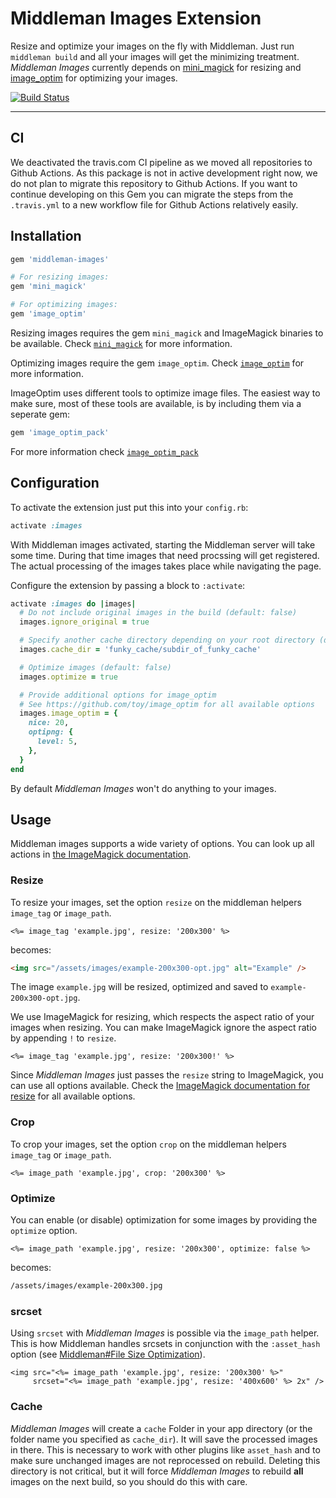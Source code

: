 # Middleman Images Extension

Resize and optimize your images on the fly with Middleman. Just run `middleman build`
and all your images will get the minimizing treatment. *Middleman Images* currently
depends on [mini_magick](https://github.com/minimagick/minimagick) for resizing and
[image_optim](https://github.com/toy/image_optim) for optimizing your images.

[![Build Status](https://api.travis-ci.org/zweitag/middleman-images.png?branch=master)](https://travis-ci.org/zweitag/middleman-images)

* * *

## CI

We deactivated the travis.com CI pipeline as we moved all repositories to Github Actions. As this package is not in active development right now, we do not plan to migrate this repository to Github Actions. If you want to continue developing on this Gem you can migrate the steps from the `.travis.yml` to a new workflow file for Github Actions relatively easily.

## Installation

```ruby
gem 'middleman-images'

# For resizing images:
gem 'mini_magick'

# For optimizing images:
gem 'image_optim'
```

Resizing images requires the gem `mini_magick` and ImageMagick binaries to be
available. Check [`mini_magick`](https://github.com/minimagick/minimagick) for
more information.

Optimizing images require the gem `image_optim`.
Check [`image_optim`](https://github.com/toy/image_optim) for more information.

ImageOptim uses different tools to optimize image files. The easiest way to
make sure, most of these tools are available, is by including them via a seperate
gem:

```ruby
gem 'image_optim_pack'
```

For more information check [`image_optim_pack`](https://github.com/toy/image_optim_pack)

## Configuration

To activate the extension just put this into your `config.rb`:

```ruby
activate :images
```

With Middleman images activated, starting the Middleman server will take some time.
During that time images that need procssing will get registered.
The actual processing of the images takes place while navigating the page.

Configure the extension by passing a block to `:activate`:

```ruby
activate :images do |images|
  # Do not include original images in the build (default: false)
  images.ignore_original = true

  # Specify another cache directory depending on your root directory (default: 'cache')
  images.cache_dir = 'funky_cache/subdir_of_funky_cache'

  # Optimize images (default: false)
  images.optimize = true

  # Provide additional options for image_optim
  # See https://github.com/toy/image_optim for all available options
  images.image_optim = {
    nice: 20,
    optipng: {
      level: 5,
    },
  }
end
```

By default *Middleman Images* won't do anything to your images.

## Usage

Middleman images supports a wide variety of options. You can look up all actions in [the ImageMagick documentation](https://www.imagemagick.org/script/command-line-options.php).

### Resize

To resize your images, set the option `resize` on the middleman helpers `image_tag` or `image_path`.

```erb
<%= image_tag 'example.jpg', resize: '200x300' %>
```

becomes:

```html
<img src="/assets/images/example-200x300-opt.jpg" alt="Example" />
```

The image `example.jpg` will be resized, optimized and saved to `example-200x300-opt.jpg`.

We use ImageMagick for resizing, which respects the aspect ratio of your images when resizing. You can make ImageMagick ignore the aspect ratio by appending `!` to `resize`.

```erb
<%= image_tag 'example.jpg', resize: '200x300!' %>
```

Since *Middleman Images* just passes the `resize` string to ImageMagick, you can use all options available. Check the [ImageMagick documentation for resize](https://www.imagemagick.org/Usage/resize/#resize) for all available options.

### Crop

To crop your images, set the option `crop` on the middleman helpers `image_tag` or `image_path`.

```erb
<%= image_path 'example.jpg', crop: '200x300' %>
```

### Optimize

You can enable (or disable) optimization for some images by providing the `optimize`
option.

```erb
<%= image_path 'example.jpg', resize: '200x300', optimize: false %>
```

becomes:

```html
/assets/images/example-200x300.jpg
```

### srcset

Using `srcset` with *Middleman Images* is possible via the `image_path` helper. This is how Middleman handles srcsets in conjunction with the
`:asset_hash` option
(see [Middleman#File Size Optimization](https://middlemanapp.com/advanced/file-size-optimization)).

```erb
<img src="<%= image_path 'example.jpg', resize: '200x300' %>"
     srcset="<%= image_path 'example.jpg', resize: '400x600' %> 2x" />
```

### Cache

*Middleman Images* will create a `cache` Folder in your app directory
(or the folder name you specified as `cache_dir`). It will
save the processed images in there. This is necessary to work with other plugins
like `asset_hash` and to make sure unchanged images are not reprocessed on
rebuild. Deleting this directory is not critical, but it will force
*Middleman Images* to rebuild **all** images on the next build, so you should
do this with care.
